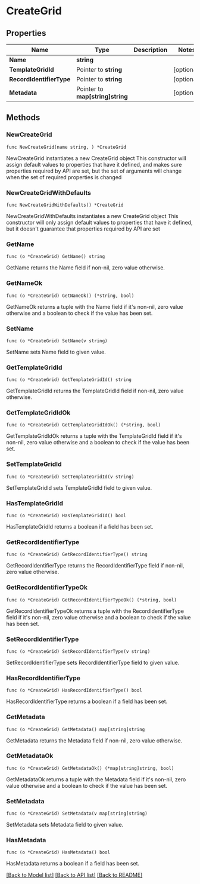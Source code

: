 # CreateGrid

## Properties

Name | Type | Description | Notes
------------ | ------------- | ------------- | -------------
**Name** | **string** |  | 
**TemplateGridId** | Pointer to **string** |  | [optional] 
**RecordIdentifierType** | Pointer to **string** |  | [optional] 
**Metadata** | Pointer to **map[string]string** |  | [optional] 

## Methods

### NewCreateGrid

`func NewCreateGrid(name string, ) *CreateGrid`

NewCreateGrid instantiates a new CreateGrid object
This constructor will assign default values to properties that have it defined,
and makes sure properties required by API are set, but the set of arguments
will change when the set of required properties is changed

### NewCreateGridWithDefaults

`func NewCreateGridWithDefaults() *CreateGrid`

NewCreateGridWithDefaults instantiates a new CreateGrid object
This constructor will only assign default values to properties that have it defined,
but it doesn't guarantee that properties required by API are set

### GetName

`func (o *CreateGrid) GetName() string`

GetName returns the Name field if non-nil, zero value otherwise.

### GetNameOk

`func (o *CreateGrid) GetNameOk() (*string, bool)`

GetNameOk returns a tuple with the Name field if it's non-nil, zero value otherwise
and a boolean to check if the value has been set.

### SetName

`func (o *CreateGrid) SetName(v string)`

SetName sets Name field to given value.


### GetTemplateGridId

`func (o *CreateGrid) GetTemplateGridId() string`

GetTemplateGridId returns the TemplateGridId field if non-nil, zero value otherwise.

### GetTemplateGridIdOk

`func (o *CreateGrid) GetTemplateGridIdOk() (*string, bool)`

GetTemplateGridIdOk returns a tuple with the TemplateGridId field if it's non-nil, zero value otherwise
and a boolean to check if the value has been set.

### SetTemplateGridId

`func (o *CreateGrid) SetTemplateGridId(v string)`

SetTemplateGridId sets TemplateGridId field to given value.

### HasTemplateGridId

`func (o *CreateGrid) HasTemplateGridId() bool`

HasTemplateGridId returns a boolean if a field has been set.

### GetRecordIdentifierType

`func (o *CreateGrid) GetRecordIdentifierType() string`

GetRecordIdentifierType returns the RecordIdentifierType field if non-nil, zero value otherwise.

### GetRecordIdentifierTypeOk

`func (o *CreateGrid) GetRecordIdentifierTypeOk() (*string, bool)`

GetRecordIdentifierTypeOk returns a tuple with the RecordIdentifierType field if it's non-nil, zero value otherwise
and a boolean to check if the value has been set.

### SetRecordIdentifierType

`func (o *CreateGrid) SetRecordIdentifierType(v string)`

SetRecordIdentifierType sets RecordIdentifierType field to given value.

### HasRecordIdentifierType

`func (o *CreateGrid) HasRecordIdentifierType() bool`

HasRecordIdentifierType returns a boolean if a field has been set.

### GetMetadata

`func (o *CreateGrid) GetMetadata() map[string]string`

GetMetadata returns the Metadata field if non-nil, zero value otherwise.

### GetMetadataOk

`func (o *CreateGrid) GetMetadataOk() (*map[string]string, bool)`

GetMetadataOk returns a tuple with the Metadata field if it's non-nil, zero value otherwise
and a boolean to check if the value has been set.

### SetMetadata

`func (o *CreateGrid) SetMetadata(v map[string]string)`

SetMetadata sets Metadata field to given value.

### HasMetadata

`func (o *CreateGrid) HasMetadata() bool`

HasMetadata returns a boolean if a field has been set.


[[Back to Model list]](../README.md#documentation-for-models) [[Back to API list]](../README.md#documentation-for-api-endpoints) [[Back to README]](../README.md)


